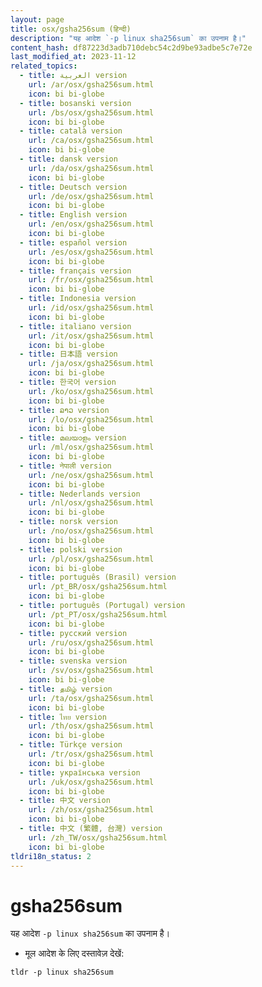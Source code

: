 ```yaml
---
layout: page
title: osx/gsha256sum (हिन्दी)
description: "यह आदेश `-p linux sha256sum` का उपनाम है।"
content_hash: df87223d3adb710debc54c2d9be93adbe5c7e72e
last_modified_at: 2023-11-12
related_topics:
  - title: العربية version
    url: /ar/osx/gsha256sum.html
    icon: bi bi-globe
  - title: bosanski version
    url: /bs/osx/gsha256sum.html
    icon: bi bi-globe
  - title: català version
    url: /ca/osx/gsha256sum.html
    icon: bi bi-globe
  - title: dansk version
    url: /da/osx/gsha256sum.html
    icon: bi bi-globe
  - title: Deutsch version
    url: /de/osx/gsha256sum.html
    icon: bi bi-globe
  - title: English version
    url: /en/osx/gsha256sum.html
    icon: bi bi-globe
  - title: español version
    url: /es/osx/gsha256sum.html
    icon: bi bi-globe
  - title: français version
    url: /fr/osx/gsha256sum.html
    icon: bi bi-globe
  - title: Indonesia version
    url: /id/osx/gsha256sum.html
    icon: bi bi-globe
  - title: italiano version
    url: /it/osx/gsha256sum.html
    icon: bi bi-globe
  - title: 日本語 version
    url: /ja/osx/gsha256sum.html
    icon: bi bi-globe
  - title: 한국어 version
    url: /ko/osx/gsha256sum.html
    icon: bi bi-globe
  - title: ລາວ version
    url: /lo/osx/gsha256sum.html
    icon: bi bi-globe
  - title: മലയാളം version
    url: /ml/osx/gsha256sum.html
    icon: bi bi-globe
  - title: नेपाली version
    url: /ne/osx/gsha256sum.html
    icon: bi bi-globe
  - title: Nederlands version
    url: /nl/osx/gsha256sum.html
    icon: bi bi-globe
  - title: norsk version
    url: /no/osx/gsha256sum.html
    icon: bi bi-globe
  - title: polski version
    url: /pl/osx/gsha256sum.html
    icon: bi bi-globe
  - title: português (Brasil) version
    url: /pt_BR/osx/gsha256sum.html
    icon: bi bi-globe
  - title: português (Portugal) version
    url: /pt_PT/osx/gsha256sum.html
    icon: bi bi-globe
  - title: русский version
    url: /ru/osx/gsha256sum.html
    icon: bi bi-globe
  - title: svenska version
    url: /sv/osx/gsha256sum.html
    icon: bi bi-globe
  - title: தமிழ் version
    url: /ta/osx/gsha256sum.html
    icon: bi bi-globe
  - title: ไทย version
    url: /th/osx/gsha256sum.html
    icon: bi bi-globe
  - title: Türkçe version
    url: /tr/osx/gsha256sum.html
    icon: bi bi-globe
  - title: українська version
    url: /uk/osx/gsha256sum.html
    icon: bi bi-globe
  - title: 中文 version
    url: /zh/osx/gsha256sum.html
    icon: bi bi-globe
  - title: 中文 (繁體, 台灣) version
    url: /zh_TW/osx/gsha256sum.html
    icon: bi bi-globe
tldri18n_status: 2
---
```

# gsha256sum

यह आदेश `-p linux sha256sum` का उपनाम है।

- मूल आदेश के लिए दस्तावेज़ देखें:

`tldr -p linux sha256sum`
